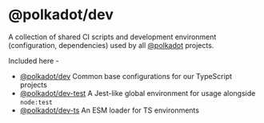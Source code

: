 # @polkadot/dev

A collection of shared CI scripts and development environment (configuration, dependencies) used by all [@polkadot](https://polkadot.js.org) projects.

Included here -

- [@polkadot/dev](packages/dev/) Common base configurations for our TypeScript projects
- [@polkadot/dev-test](packages/dev-test/) A Jest-like global environment for usage alongside `node:test`
- [@polkadot/dev-ts](packages/dev-ts/) An ESM loader for TS environments
